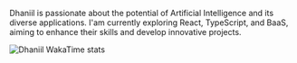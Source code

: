 Dhaniil is passionate about the potential of Artificial Intelligence and its diverse applications. I'am currently exploring React, TypeScript, and BaaS, aiming to enhance their skills and develop innovative projects.



<!-- - ⚡ Fun fact: -->

<!-- Say1ddd/Say1ddd is a ✨ special ✨ repository because its `README.md` (this file) appears on your GitHub profile.
You can click the Preview link to take a look at your changes. -->

![Dhaniil WakaTime stats](https://github-readme-stats.vercel.app/api/wakatime?username=HandlerOne&langs_count=20&layout=compact&bg_color=90,0d1117,0d1117&title_color=fff&text_color=fff)
